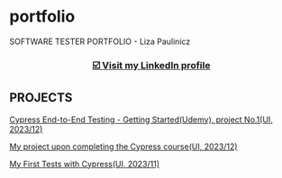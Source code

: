# portfolio
SOFTWARE TESTER PORTFOLIO - Liza Paulinicz

### <p align="center"><a href="https://www.linkedin.com/in/lizapaulinicz/" target="_blank">☑️ Visit my <b>LinkedIn</b> profile</a></p>

## <a name="projects">PROJECTS</a>

<a href="https://github.com/Jelisawieta/Cypress-End-to-End-Testing---Getting-Started-Udemy-project-No.1.git" target="_blank">Cypress End-to-End Testing - Getting Started(Udemy), project No.1(UI, 2023/12)</a>

<a href="https://github.com/Jelisawieta/Cypress-realworld-testing-course-app-start-2023-12.git" target="_blank">My project upon completing the Cypress course(UI, 2023/12)</a>

<a href="https://github.com/Jelisawieta/MyFirstTestsWithCYPRESS_2023-11.git" target="_blank">My First Tests with Cypress(UI, 2023/11)</a>
